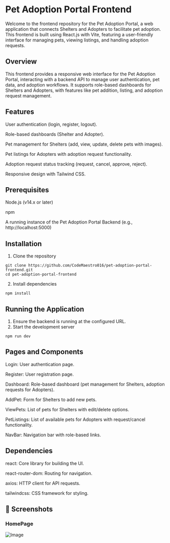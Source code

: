 # Pet Adoption Portal Frontend

Welcome to the frontend repository for the Pet Adoption Portal, a web application that connects Shelters and Adopters to facilitate pet adoption. This frontend is built using React.js with Vite, featuring a user-friendly interface for managing pets, viewing listings, and handling adoption requests.

## Overview

This frontend provides a responsive web interface for the Pet Adoption Portal, interacting with a backend API to manage user authentication, pet data, and adoption workflows. It supports role-based dashboards for Shelters and Adopters, with features like pet addition, listing, and adoption request management.

## Features
User authentication (login, register, logout).

Role-based dashboards (Shelter and Adopter).

Pet management for Shelters (add, view, update, delete pets with images).

Pet listings for Adopters with adoption request functionality.

Adoption request status tracking (request, cancel, approve, reject).

Responsive design with Tailwind CSS.

## Prerequisites
Node.js (v14.x or later)

npm 

A running instance of the Pet Adoption Portal Backend (e.g., http://localhost:5000)

## Installation

1. Clone the repository 
```
git clone https://github.com/CodeMaestro016/pet-adoption-portal-frontend.git
cd pet-adoption-portal-frontend
```
2. Install dependencies
```
npm install
```

## Running the Application
1. Ensure the backend is running at the configured URL.
2. Start the development server
```
npm run dev
```
## Pages and Components

Login: User authentication page.

Register: User registration page.

Dashboard: Role-based dashboard (pet management for Shelters, adoption requests for Adopters).

AddPet: Form for Shelters to add new pets.

ViewPets: List of pets for Shelters with edit/delete options.

PetListings: List of available pets for Adopters with request/cancel functionality.

NavBar: Navigation bar with role-based links.

## Dependencies
react: Core library for building the UI.

react-router-dom: Routing for navigation.

axios: HTTP client for API requests.

tailwindcss: CSS framework for styling.

## 📸 Screenshots
### HomePage
![Image](https://github.com/user-attachments/assets/20f2f202-fe99-40ed-b774-064eb110847a)








